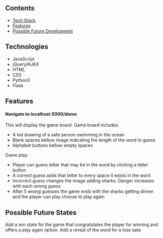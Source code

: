 ## Contents
* [Tech Stack](#tech-stack)
* [Features](#features)
* [Possible Future Development](#future)

## <a name="tech-stack"></a>Technologies
* JavaScript
* jQuery/AJAX
* HTML
* CSS
* Python3
* Flask

## <a name="features"></a> Features

#### Navigate to localhost:5000/demo
This will display the game board. Game board includes:
* A kid drawing of a safe person swimming in the ocean
* Blank spaces bellow image indicating the length of the word to guess
* Alphabet buttons bellow empty spaces 

Game play:
* Player can guess letter that may be in the word by clicking a letter button
* A correct guess adds that letter to every space it exists in the word
* Incorrect guess changes the image adding sharks. Danger increases with each wrong guess
* After 5 wrong guesses the game ends with the sharks getting dinner and the player can play choose to play again

## <a name="future"></a>Possible Future States
Add a win state for the game that congratulates the player for winning and offers a play again option. 
Add a reveal of the word for a lose sate